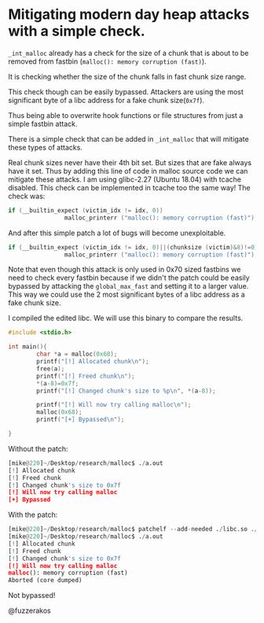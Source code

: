 # Mitigating modern day heap attacks with a simple check.


`_int_malloc` already has a check for the size of a chunk that is about to be removed from fastbin (`malloc(): memory corruption (fast)`).

It is checking whether the size of the chunk falls in fast chunk size range.

This check though can be easily bypassed. Attackers are using the most significant byte of a libc address for a fake chunk size(`0x7f`).

Thus being able to overwrite hook functions or file structures from just a simple fastbin attack.

There is a simple check that can be added in `_int_malloc` that will mitigate these types of attacks.

Real chunk sizes never have their 4th bit set.
But sizes that are fake always have it set.
Thus by adding this line of code in malloc source code we can mitigate these attacks.
I am using glibc-2.27 (Ubuntu 18.04) with tcache disabled. This check can be implemented in tcache too the same way!
The check was:
```C
if (__builtin_expect (victim_idx != idx, 0))
                malloc_printerr ("malloc(): memory corruption (fast)");
```

And after this simple patch a lot of bugs will become unexploitable.

```C
if (__builtin_expect (victim_idx != idx, 0)||(chunksize (victim)&8)!=0)
                malloc_printerr ("malloc(): memory corruption (fast)");

```
Note that even though this attack is only used in 0x70 sized fastbins we need to check every fastbin because if we didn't the patch could be easily bypassed by attacking the `global_max_fast` and setting it to a larger value. This way we could use the 2 most significant bytes of a libc address as a fake chunk size.

I compiled the edited libc.
We will use this binary to compare the results.
```C
#include <stdio.h>

int main(){
        char *a = malloc(0x68);
        printf("[!] Allocated chunk\n");
        free(a);
        printf("[!] Freed chunk\n");
        *(a-8)=0x7f;
        printf("[!] Changed chunk's size to %p\n", *(a-8));

        printf("[!] Will now try calling malloc\n");
        malloc(0x68);
        printf("[+] Bypassed\n");

}
```
Without the patch:
```python
[mike@220]~/Desktop/research/malloc$ ./a.out 
[!] Allocated chunk
[!] Freed chunk
[!] Changed chunk's size to 0x7f
[!] Will now try calling malloc
[+] Bypassed
```
With the patch:
```python
[mike@220]~/Desktop/research/malloc$ patchelf --add-needed ./libc.so ./a.out
[mike@220]~/Desktop/research/malloc$ ./a.out 
[!] Allocated chunk
[!] Freed chunk
[!] Changed chunk's size to 0x7f
[!] Will now try calling malloc
malloc(): memory corruption (fast)
Aborted (core dumped)
```
Not bypassed!

@fuzzerakos
